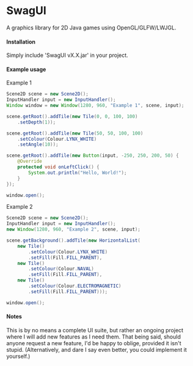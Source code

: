 # SwagUI
A graphics library for 2D Java games using OpenGL/GLFW/LWJGL.

#### Installation
Simply include 'SwagUI vX.X.jar' in your project.

#### Example usage
Example 1
```java
Scene2D scene = new Scene2D();
InputHandler input = new InputHandler();
Window window = new Window(1280, 960, "Example 1", scene, input);

scene.getRoot().addTile(new Tile(0, 0, 100, 100)
    .setDepth(1));

scene.getRoot().addTile(new Tile(50, 50, 100, 100)
    .setColour(Colour.LYNX_WHITE)
    .setAngle(10));

scene.getRoot().addTile(new Button(input, -250, 250, 200, 50) {
    @Override
    protected void onLeftClick() {
        System.out.println("Hello, World!");
    }
});

window.open();
```
Example 2
```java
Scene2D scene = new Scene2D();
InputHandler input = new InputHandler();
new Window(1280, 960, "Example 2", scene, input);

scene.getBackground().addTile(new HorizontalList(
    new Tile()
        .setColour(Colour.LYNX_WHITE)
        .setFill(Fill.FILL_PARENT),
    new Tile()
        .setColour(Colour.NAVAL)
        .setFill(Fill.FILL_PARENT),
    new Tile()
        .setColour(Colour.ELECTROMAGNETIC)
        .setFill(Fill.FILL_PARENT)));

window.open();
```
#### Notes
This is by no means a complete UI suite, but rather an ongoing project where I will add new features as I need them.
That being said, should anyone request a new feature, I'd be happy to oblige, provided it isn't stupid.
(Alternatively, and dare I say even better, you could implement it yourself.)
